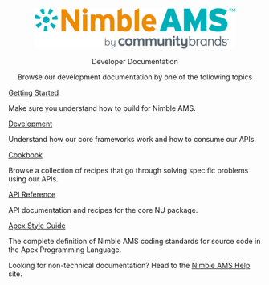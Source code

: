 <p align="center">
    <img alt="Nimble AMS Logo" width="400px" src="_media/cb-nimbleams-logo.png" />
</p>

<div class="home-header m-8">
    <p align="center" class="text-3xl">Developer Documentation<p/>
    <p align="center" class="text-base text-gray-600">Browse our development documentation by one of the following topics</p>
</div>

<div class="grid grid-cols-3 gap-4 place-items-center">
  <div class="max-w-sm rounded overflow-hidden shadow-lg">
    <div class="px-6 py-4 h-56">
      <div class="font-bold text-xl mb-2"><a href="#/getting-started.md">Getting Started</a></div>
      <p class="text-gray-700 text-base">
        Make sure you understand how to build for Nimble AMS.
      </p>
    </div>
  </div>
  <div class="max-w-sm rounded overflow-hidden shadow-lg">
    <div class="px-6 py-4 h-56">
      <div class="font-bold text-xl mb-2"><a href="#/development/">Development</a></div>
      <p class="text-gray-700 text-base">
        Understand how our core frameworks work and how to consume our APIs.
      </p>
    </div>
  </div>
  <div class="max-w-sm rounded overflow-hidden shadow-lg">
    <div class="px-6 py-4 h-56">
      <div class="font-bold text-xl mb-2"><a href="#/cookbook/">Cookbook</a></div>
      <p class="text-gray-700 text-base">
        Browse a collection of recipes that go through solving specific problems using our APIs.
      </p>
    </div>
  </div>
  <div class="max-w-sm rounded overflow-hidden shadow-lg">
    <div class="px-6 py-4 h-56">
      <div class="font-bold text-xl mb-2"><a href="#/api-reference/">API Reference</a></div>
      <p class="text-gray-700 text-base">
        API documentation and recipes for the core NU package.
      </p>
    </div>
  </div>
  <div class="max-w-sm rounded overflow-hidden shadow-lg">
    <div class="px-6 py-4 h-56">
      <div class="font-bold text-xl mb-2"><a href="https://nimbleuser.github.io/apex-style-guide/">Apex Style Guide</a></div>
      <p class="text-gray-700 text-base">
        The complete definition of Nimble AMS coding standards for source code in the Apex Programming Language.
      </p>
    </div>
  </div>
</div>

<div class="m-8">
    <p class="text-gray-700 text-sm">
      Looking for non-technical documentation? Head to the <a href="https://help.nimbleams.com/">Nimble AMS Help</a> site.
    </p>
</div>

